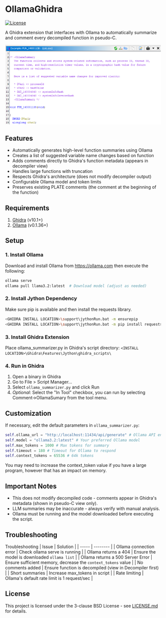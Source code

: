# OllamaGhidra

[![License](https://img.shields.io/badge/License-BSD_3--Clause-blue.svg)](https://opensource.org/licenses/BSD-3-Clause)

A Ghidra extension that interfaces with Ollama to automatically summarize and comment every decompiled function in pseudo-C.

![Ghidra Function Comment Example](Comment-Screenshot.png)

## Features
- Automatically generates high-level function summaries using Ollama
- Creates a list of suggested variable name changes based on function  
- Adds comments directly to Ghidra's function metadata (appears in decompiler view)
- Handles large functions with truncation
- Respects Ghidra's architecture (does not modify decompiler output)
- Configurable Ollama model and token limits
- Preserves existing PLATE comments (the comment at the beginning of the function)  

## Requirements
1. [Ghidra](https://ghidra-sre.org/) (v10.1+)
2. [Ollama](https://ollama.com/) (v0.1.36+)

## Setup

### 1. Install Ollama
Download and install Ollama from https://ollama.com then execute the following:
```bash
ollama serve
ollama pull llama3.2:latest  # Download model (adjust as needed)
```
### 2. Install Jython Dependency
Make sure pip is available and then install the requests library.
```bash
<GHIDRA INSTALL LOCATION>\support\jythonRun.bat -m ensurepip
<GHIDRA INSTALL LOCATION>\support\jythonRun.bat -m pip install requests
```
### 3. Install Ghidra Extension
Place ollama_summarizer.py in Ghidra's script directory:
```<INSTALL LOCATION>\Ghidra\Features\Jython\ghidra_scripts\```

### 4. Run in Ghidra
1. Open a binary in Ghidra
2. Go to File > Script Manager...
3. Select `ollama_summarizer.py` and click Run
4. *Optional*: Select the "In Tool" checkbox, you can run by selecting Comment->OllamaSumary from the tool menu.

## Customization
If necessary, edit the default parameters in `ollama_summarizer.py`:
```python
self.ollama_url = "http://localhost:11434/api/generate" # Ollama API endpoint
self.model = "ollama3.2:latest" # Your preferred Ollama model
self.max_tokens = 1000 # Max tokens for summary
self.timeout = 180 # Timeout for Ollama to respond
self.context_tokens = 65536 # 64k tokens
```
You may need to increase the context_token value if you have a large program, however that has an impact on memory.

## Important Notes
* This does not modify decompiled code - comments appear in Ghidra's metadata (shown in pseudo-C view only).  
* LLM summaries may be inaccurate - always verify with manual analysis.  
* Ollama must be running and the model downloaded before executing the script.  

## Troubleshooting
Troubleshooting
| Issue	| Solution |
| ----- | -------- |
| Ollama connection error | Check ollama serve is running |
| Ollama returns a 404 | Ensure the model is downloaded ```ollama list``` |
| Ollama returns a 500 Server Error | Ensure sufficient memory, decrease the `context_tokens` value |
| No comments added | Ensure function is decompiled (view in Decompiler first) |
| Short summaries | Increase max_tokens in script |
| Rate limiting | Ollama's default rate limit is 1 request/sec |

## License

This project is licensed under the 3-clause BSD License - see [LICENSE.md](LICENSE.md) for details.

